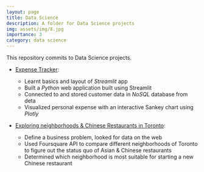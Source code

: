```yaml
---
layout: page
title: Data Science
description: A folder for Data Science projects
img: assets/img/8.jpg
importance: 3
category: data science
---
```


This repository commits to Data Science projects. 

- <a href="https://github.com/TuoooLiu666/expense-tracker">Expense Tracker</a>:
  - Learnt basics and layout of *Streamlit* app
  - Built a *Python* web application built using Streamlit
  - Connected to and stored customer data in *NoSQL* database from deta
  - Visualized personal expense with an interactive Sankey chart using *Plotly*

- <a href="https://github.com/TuoooLiu666/Exploring-neighborhoods-Chinese-restaurants-in-Toronto">Exploring neighborhoods & Chinese Restaurants in Toronto</a>:
  - Define a business problem, looked for data on the web
  - Used Foursquare API to compare different neighborhoods of Toronto to figure out the status quo of Asian & Chinese restaurants 
  - Determined which neighborhood is most suitable for starting a new Chinese restaurant
  

